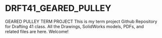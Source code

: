 # DRFT41_GEARED_PULLEY
GEARED PULLEY TERM PROJECT
This is my term project Github Repository for Drafting 41 class. All the Drawings, SolidWorks models, PDFs, and related files are here. Welcome!

